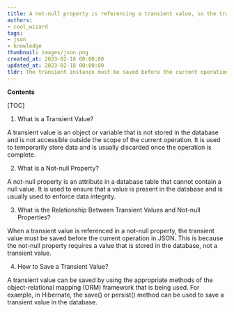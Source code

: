 ```yaml
---
title: A not-null property is referencing a transient value, so the transient instance must be saved before proceeding with the current operation
authors:
- cool_wizard
tags:
- json
- knowledge
thumbnail: images/json.png
created_at: 2023-02-18 00:00:00
updated_at: 2023-02-18 00:00:00
tldr: The transient instance must be saved before the current operation can be completed.
---
```


**Contents**

[TOC]

1. What is a Transient Value?

A transient value is an object or variable that is not stored in the database and is not accessible outside the scope of the current operation. It is used to temporarily store data and is usually discarded once the operation is complete.

2. What is a Not-null Property?

A not-null property is an attribute in a database table that cannot contain a null value. It is used to ensure that a value is present in the database and is usually used to enforce data integrity.

3. What is the Relationship Between Transient Values and Not-null Properties?

When a transient value is referenced in a not-null property, the transient value must be saved before the current operation in JSON. This is because the not-null property requires a value that is stored in the database, not a transient value.

4. How to Save a Transient Value?

A transient value can be saved by using the appropriate methods of the object-relational mapping (ORM) framework that is being used. For example, in Hibernate, the save() or persist() method can be used to save a transient value in the database.

